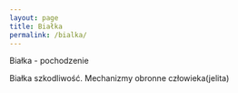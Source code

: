 ```yaml
---
layout: page
title: Białka
permalink: /bialka/
---
```


Białka - pochodzenie

Białka szkodliwość. Mechanizmy obronne człowieka(jelita)

